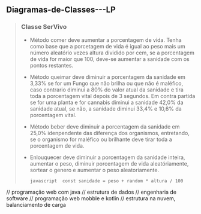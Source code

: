 ## Diagramas-de-Classes---LP

> ### Classe SerVivo
>   - Método comer deve aumentar a porcentagem de vida. Tenha como base que a porcetagem de vida é igual ao peso mais um número aleatório vezes altura dividido por cem, se a porcentagem de vida for maior que 100, deve-se aumentar a sanidade com os pontos restantes.
>     
>   - Método queimar deve diminuir a porcentagem da sanidade em 3,33% se for um Fungo que não brilha ou que não é maléfico, caso contrario diminui a 80% do valor atual da sanidade e tira toda a porcentagem vital depois de 3 segundos. Em contra partida se for uma planta e for cannabis diminui a sanidade 42,0% da sanidade atual, se não, a sanidade diminui 33,4% e 10,6% da porcentagem vital.
>
>   - Método beber deve diminuir a porcentagem da sanidade em 25,0% idenpendente das diferença dos organismos, entretando, se o organismo for maléfico ou brilhante deve tirar toda a porcentagem de vida.
>
>   - Enlouquecer deve diminuir a porcentagem da sanidade inteira, aumentar o peso, diminuir porcentagem de vida aleatóriamente, sortear o genero e aumentar o peso aleatoriamente.
>     ```
>     javascript  const sanidade = peso + random * altura / 100
>     ```



// programação web com java
// estrutura de dados
// engenharia de software
// programação web mobble e kotlin
// estrutura na nuvem, balanciamento de carga

